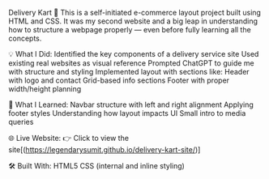 Delivery Kart 🛒
This is a self-initiated e-commerce layout project built using HTML and CSS.
It was my second website and a big leap in understanding how to structure a webpage properly — even before fully learning all the concepts.

💡 What I Did:
Identified the key components of a delivery service site
Used existing real websites as visual reference
Prompted ChatGPT to guide me with structure and styling
Implemented layout with sections like:
Header with logo and contact
Grid-based info sections
Footer with proper width/height planning

📌 What I Learned:
Navbar structure with left and right alignment
Applying footer styles
Understanding how layout impacts UI
Small intro to media queries

🌐 Live Website:
👉 Click to view the site[(https://legendarysumit.github.io/delivery-kart-site/)]

🛠 Built With:
HTML5
CSS (internal and inline styling)
